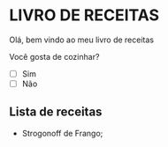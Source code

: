 # LIVRO DE RECEITAS

Olá, bem vindo ao meu livro de receitas

Você gosta de cozinhar?
- [ ] Sim
- [ ] Não

## Lista de receitas

 - Strogonoff de Frango;